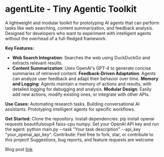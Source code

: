 # agentLite - Tiny Agentic Toolkit

A lightweight and modular toolkit for prototyping AI agents that can perform tasks like web searching, content summarization, and feedback analysis. Designed for developers who want to experiment with intelligent agents without the overhead of a full-fledged framework.

**Key Features:**
- **Web Search Integration**: Searches the web using DuckDuckGo and extracts relevant results.
- **Content Summarization**: Uses OpenAI's GPT-4 to generate concise summaries of retrieved content.
**Feedback-Driven Adaptation**: Agents can analyze user feedback and adapt their behavior over time.
**Memory and Logging**: Agents maintain a memory of actions and results, with detailed logging for debugging and analysis.
**Modular Design**: Easily add new actions, modify existing ones, or integrate with other APIs.

**Use Cases:**
Automating research tasks.
Building conversational AI assistants.
Prototyping intelligent agents for specific workflows.

**Get Started:**
Clone the repository.
Install dependencies: pip install openai requests beautifulsoup4 faiss-cpu numpy.
Set your OpenAI API key and run the agent: python main.py --task "Your task description" --api_key "your_openai_api_key".
Contribute:
Feel free to fork, star, or contribute to this project! Suggestions, bug reports, and feature requests are welcome

Blog post [link] 

[link]: https://vinothsuku.medium.com/agentlite-a-simple-modular-agentic-framework-for-ai-apps-a04823a52777
